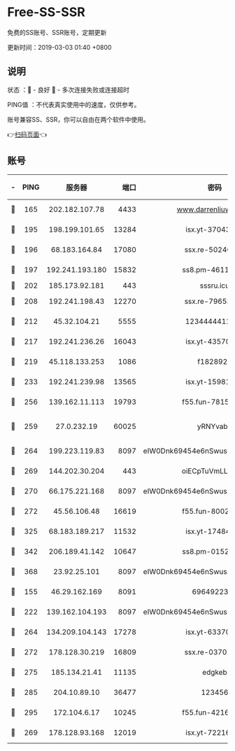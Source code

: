 # Free-SS-SSR

免费的SS账号、SSR账号，定期更新

更新时间：2019-03-03 01:40 +0800

## 说明

状态     ：🙂 - 良好 🙁 - 多次连接失败或连接超时

PING值   ：不代表真实使用中的速度，仅供参考。

账号兼容SS、SSR，你可以自由在两个软件中使用。

👉[扫码页面](https://liesauer.github.io/free-ss-ssr.github.io/)👈

## 账号

|-|PING|服务器|端口|密码|加密方式|区域|
|:----:|:----:|:-----:|-----:|:----:|:----:|:----:|
|🙂|165|202.182.107.78|4433|www.darrenliuwei.com|aes-256-cfb|JP|
|🙂|195|198.199.101.65|13284|isx.yt-37043083|aes-256-cfb|US|
|🙂|196|68.183.164.84|17080|ssx.re-50240519|aes-256-cfb|US|
|🙂|197|192.241.193.180|15832|ss8.pm-46115453|aes-256-cfb|US|
|🙂|202|185.173.92.181|443|sssru.icu|rc4-md5|RU|
|🙂|208|192.241.198.43|12270|ssx.re-79653159|aes-256-cfb|US|
|🙂|212|45.32.104.21|5555|1234444411111|aes-256-cfb|SG|
|🙂|217|192.241.236.26|16043|isx.yt-43570413|aes-256-cfb|US|
|🙂|219|45.118.133.253|1086|f1828920|aes-256-cfb|SG|
|🙂|233|192.241.239.98|13565|isx.yt-15981055|aes-256-cfb|US|
|🙂|256|139.162.11.113|19793|f55.fun-78151290|aes-256-cfb|SG|
|🙂|259|27.0.232.19|60025|yRNYvabB|xchacha20-ietf-poly1305|HK|
|🙂|264|199.223.119.83|8097|eIW0Dnk69454e6nSwuspv9DmS201tQ0D|aes-256-cfb|US|
|🙂|269|144.202.30.204|443|oiECpTuVmLLxk4Ts|aes-256-cfb|US|
|🙂|270|66.175.221.168|8097|eIW0Dnk69454e6nSwuspv9DmS201tQ0D|aes-256-cfb|US|
|🙂|272|45.56.106.48|16619|f55.fun-80021142|aes-256-cfb|US|
|🙂|325|68.183.189.217|11532|isx.yt-17484658|aes-256-cfb|SG|
|🙂|342|206.189.41.142|10647|ss8.pm-01527155|aes-256-cfb|SG|
|🙂|368|23.92.25.101|8097|eIW0Dnk69454e6nSwuspv9DmS201tQ0D|aes-256-cfb|US|
|🙂|155|46.29.162.169|8091|6964922356|aes-256-cfb|RU|
|🙂|222|139.162.104.193|8097|eIW0Dnk69454e6nSwuspv9DmS201tQ0D|aes-256-cfb|JP|
|🙂|264|134.209.104.143|17278|isx.yt-63370045|aes-256-cfb|SG|
|🙂|272|178.128.30.219|16809|ssx.re-03702185|aes-256-cfb|SG|
|🙂|275|185.134.21.41|11135|edgkeb|aes-256-cfb|GB|
|🙂|285|204.10.89.10|36477|123456|aes-256-cfb|US|
|🙂|295|172.104.6.17|10245|f55.fun-42164913|aes-256-cfb|US|
|🙁|269|178.128.93.168|12019|isx.yt-72216757|aes-256-cfb|SG|
